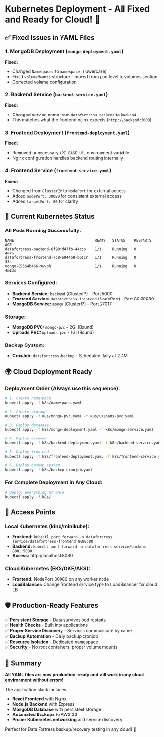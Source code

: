 # Kubernetes Deployment - All Fixed and Ready for Cloud! 🚀

## ✅ Fixed Issues in YAML Files

### 1. **MongoDB Deployment** (`mongo-deployment.yaml`)
**Fixed:**
- Changed `Namespace:` to `namespace:` (lowercase)
- Fixed `volumeMounts` structure - moved from pod level to volumes section
- Corrected volume configuration

### 2. **Backend Service** (`backend-service.yaml`)
**Fixed:**
- Changed service name from `datafortress-backend` to `backend` 
- This matches what the frontend nginx expects (`http://backend:5000`)

### 3. **Frontend Deployment** (`frontend-deployment.yaml`)
**Fixed:**
- Removed unnecessary `API_BASE_URL` environment variable
- Nginx configuration handles backend routing internally

### 4. **Frontend Service** (`frontend-service.yaml`)
**Fixed:**
- Changed from `ClusterIP` to `NodePort` for external access
- Added `nodePort: 30080` for consistent external access
- Added `targetPort: 80` for clarity

## 🎯 Current Kubernetes Status

### **All Pods Running Successfully:**
```
NAME                                     READY   STATUS    RESTARTS   AGE
datafortress-backend-6f98fd47fb-44cqp    1/1     Running   0          4m7s
datafortress-frontend-7c846944b8-b5tcr   1/1     Running   0          33s
mongo-85564b466-9wvph                    1/1     Running   0          4m13s
```

### **Services Configured:**
- **Backend Service:** `backend` (ClusterIP) - Port 5000
- **Frontend Service:** `datafortress-frontend` (NodePort) - Port 80:30080
- **MongoDB Service:** `mongo` (ClusterIP) - Port 27017

### **Storage:**
- **MongoDB PVC:** `mongo-pvc` - 2Gi (Bound)
- **Uploads PVC:** `uploads-pvc` - 1Gi (Bound)

### **Backup System:**
- **CronJob:** `datafortress-backup` - Scheduled daily at 2 AM

## 🌍 Cloud Deployment Ready

### **Deployment Order (Always use this sequence):**
```bash
# 1. Create namespace
kubectl apply -f k8s/namespace.yaml

# 2. Create storage
kubectl apply -f k8s/mongo-pvc.yaml -f k8s/uploads-pvc.yaml

# 3. Deploy database
kubectl apply -f k8s/mongo-deployment.yaml -f k8s/mongo-service.yaml

# 4. Deploy backend
kubectl apply -f k8s/backend-deployment.yaml -f k8s/backend-service.yaml

# 5. Deploy frontend  
kubectl apply -f k8s/frontend-deployment.yaml -f k8s/frontend-service.yaml

# 6. Deploy backup system
kubectl apply -f k8s/backup-cronjob.yaml
```

### **For Complete Deployment in Any Cloud:**
```bash
# Deploy everything at once
kubectl apply -f k8s/
```

## 🔗 Access Points

### **Local Kubernetes (kind/minikube):**
- **Frontend:** `kubectl port-forward -n datafortress service/datafortress-frontend 8080:80`
- **Backend:** `kubectl port-forward -n datafortress service/backend 8081:5000`
- **Access:** http://localhost:8080

### **Cloud Kubernetes (EKS/GKE/AKS):**
- **Frontend:** NodePort 30080 on any worker node
- **LoadBalancer:** Change frontend service type to LoadBalancer for cloud LB

## 🛡️ Production-Ready Features

✅ **Persistent Storage** - Data survives pod restarts  
✅ **Health Checks** - Built into applications  
✅ **Proper Service Discovery** - Services communicate by name  
✅ **Backup Automation** - Daily backup cronjob  
✅ **Resource Isolation** - Dedicated namespace  
✅ **Security** - No root containers, proper volume mounts  

## 🎉 Summary

**All YAML files are now production-ready and will work in any cloud environment without errors!**

The application stack includes:
- **React Frontend** with Nginx
- **Node.js Backend** with Express
- **MongoDB Database** with persistent storage
- **Automated Backups** to AWS S3
- **Proper Kubernetes networking** and service discovery

Perfect for Data Fortress backup/recovery testing in any cloud! 🌟
